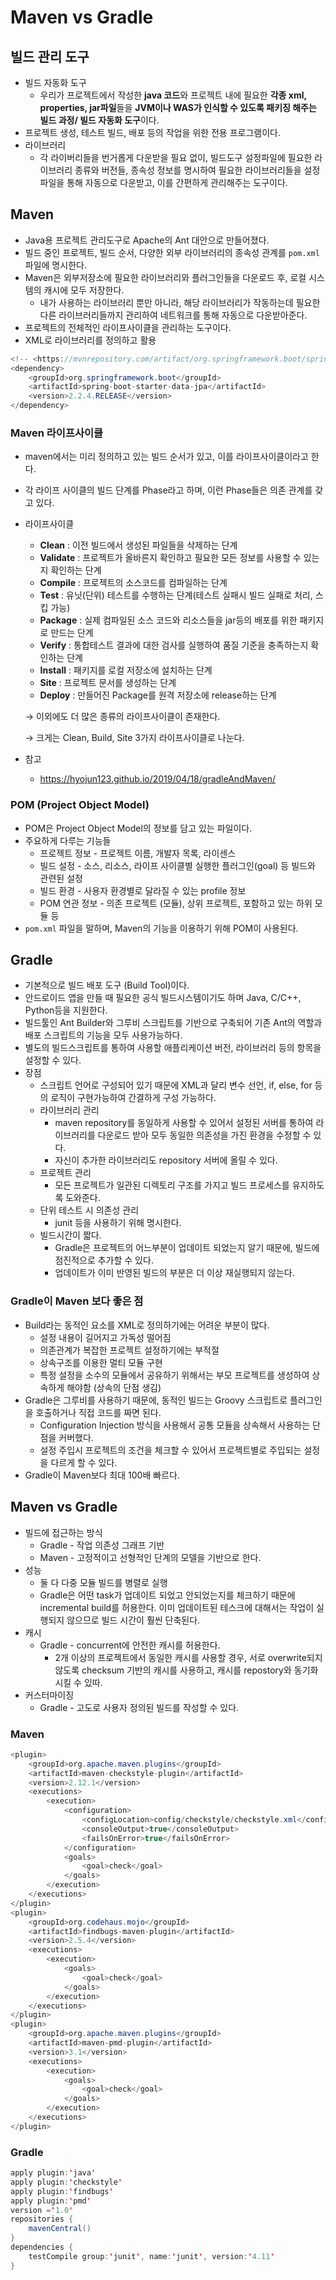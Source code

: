 # Maven vs Gradle

## 빌드 관리 도구

- 빌드 자동화 도구
  - 우리가 프로젝트에서 작성한 **java 코드**와 프로젝트 내에 필요한 **각종 xml, properties, jar파일**들을 **JVM이나 WAS가 인식할 수 있도록 패키징 해주는 빌드 과정/ 빌드 자동화 도구**이다.
- 프로젝트 생성, 테스트 빌드, 배포 등의 작업을 위한 전용 프로그램이다.
- 라이브러리
  - 각 라이버리들을 번거롭게 다운받을 필요 없이, 빌드도구 설정파일에 필요한 라이브러리 종류와 버전들, 종속성 정보를 명시하여 필요한 라이브러리들을 설정파일을 통해 자동으로 다운받고, 이를 간편하게 관리해주는 도구이다.



## Maven

- Java용 프로젝트 관리도구로 Apache의 Ant 대안으로 만들어졌다.
- 빌드 중인 프로젝트, 빌드 순서, 다양한 외부 라이브러리의 종속성 관계를 `pom.xml` 파일에 명시한다.
- Maven은 외부저장소에 필요한 라이브러리와 플러그인들을 다운로드 후, 로컬 시스템의 캐시에 모두 저장한다.
  - 내가 사용하는 라이브러리 뿐만 아니라, 해당 라이브러리가 작동하는데 필요한 다른 라이브러리들까지 관리하여 네트워크를 통해 자동으로 다운받아준다.
- 프로젝트의 전체적인 라이프사이클을 관리하는 도구이다.
- XML로 라이브러리를 정의하고 활용

```java
<!-- <https://mvnrepository.com/artifact/org.springframework.boot/spring-boot-starter-data-jpa> -->
<dependency>
    <groupId>org.springframework.boot</groupId>
    <artifactId>spring-boot-starter-data-jpa</artifactId>
    <version>2.2.4.RELEASE</version>
</dependency>
```



### Maven 라이프사이클

- maven에서는 미리 정의하고 있는 빌드 순서가 있고, 이를 라이프사이클이라고 한다.

- 각 라이프 사이클의 빌드 단계를 Phase라고 하며, 이런 Phase들은 의존 관계를 갖고 있다.

- 라이프사이클

  - **Clean** : 이전 빌드에서 생성된 파일들을 삭제하는 단계
  - **Validate** : 프로젝트가 올바른지 확인하고 필요한 모든 정보를 사용할 수 있는 지 확인하는 단계
  - **Compile** : 프로젝트의 소스코드를 컴파일하는 단계
  - **Test** : 유닛(단위) 테스트를 수행하는 단계(테스트 실패시 빌드 실패로 처리, 스킵 가능)
  - **Package** : 실제 컴파일된 소스 코드와 리소스들을 jar등의 배포를 위한 패키지로 만드는 단계
  - **Verify** : 통합테스트 결과에 대한 검사를 실행하여 품질 기준을 충족하는지 확인하는 단계
  - **Install** : 패키지를 로컬 저장소에 설치하는 단계
  - **Site** : 프로젝트 문서를 생성하는 단계
  - **Deploy** : 만들어진 Package를 원격 저장소에 release하는 단계

  → 이외에도 더 많은 종류의 라이프사이클이 존재한다.

  → 크게는 Clean, Build, Site 3가지 라이프사이클로 나눈다.

- 참고

  - https://hyojun123.github.io/2019/04/18/gradleAndMaven/



### POM (Project Object Model)

- POM은 Project Object Model의 정보를 담고 있는 파일이다.
- 주요하게 다루는 기능들
  - 프로젝트 정보 - 프로젝트 이름, 개발자 목록, 라이센스
  - 빌드 설정 - 소스, 리소스, 라이프 사이클별 실행한 플러그인(goal) 등 빌드와 관련된 설정
  - 빌드 환경 - 사용자 환경별로 달라질 수 있는 profile 정보
  - POM 연관 정보 - 의존 프로젝트 (모듈), 상위 프로젝트, 포함하고 있는 하위 모듈 등
- `pom.xml` 파일을 말하며, Maven의 기능을 이용하기 위해 POM이 사용된다.



## Gradle

- 기본적으로 빌드 배포 도구 (Build Tool)이다.
- 안드로이드 앱을 만들 때 필요한 공식 빌드시스템이기도 하며 Java, C/C++, Python등을 지원한다.
- 빌드툴인 Ant Builder와 그루비 스크립트를 기반으로 구축되어 기존 Ant의 역할과 배포 스크립트의 기능을 모두 사용가능하다.
- 별도의 빌드스크립트를 통하여 사용할 애플리케이션 버전, 라이브러리 등의 항목을 설정할 수 있다.
- 장점
  - 스크립트 언어로 구성되어 있기 때문에 XML과 달리 변수 선언, if, else, for 등의 로직이 구현가능하여 간결하게 구성 가능하다.
  - 라이브러리 관리
    - maven repository를 동일하게 사용할 수 있어서 설정된 서버를 통하여 라이브러리를 다운로드 받아 모두 동일한 의존성을 가진 환경을 수정할 수 있다.
    - 자신이 추가한 라이브러리도 repository 서버에 올릴 수 있다.
  - 프로젝트 관리
    - 모든 프로젝트가 일관된 디렉토리 구조를 가지고 빌드 프로세스를 유지하도록 도와준다.
  - 단위 테스트 시 의존성 관리
    - junit 등을 사용하기 위해 명시한다.
  - 빌드시간이 짧다.
    - Gradle은 프로젝트의 어느부분이 업데이트 되었는지 알기 때문에, 빌드에 점진적으로 추가할 수 있다.
    - 업데이트가 이미 반영된 빌드의 부분은 더 이상 재실행되지 않는다.



### Gradle이 Maven 보다 좋은 점

- Build라는 동적인 요소를 XML로 정의하기에는 어려운 부분이 많다.
  - 설정 내용이 길어지고 가독성 떨어짐
  - 의존관계가 복잡한 프로젝트 설정하기에는 부적절
  - 상속구조를 이용한 멀티 모듈 구현
  - 특정 설정을 소수의 모듈에서 공유하기 위해서는 부모 프로젝트를 생성하여 상속하게 해야함 (상속의 단점 생김)
- Gradle은 그루비를 사용하기 때문에, 동적인 빌드는 Groovy 스크립트로 플러그인을 호출하거나 직접 코드를 짜면 된다.
  - Configuration Injection 방식을 사용해서 공통 모듈을 상속해서 사용하는 단점을 커버했다.
  - 설정 주입시 프로젝트의 조건을 체크할 수 있어서 프로젝트별로 주입되는 설정을 다르게 할 수 있다.
- Gradle이 Maven보다 최대 100배 빠르다.



## Maven vs Gradle

- 빌드에 접근하는 방식
  - Gradle - 작업 의존성 그래프 기반
  - Maven - 고정적이고 선형적인 단계의 모델을 기반으로 한다.
- 성능
  - 둘 다 다중 모듈 빌드를 병렬로 실행
  - Gradle은 어떤 task가 업데이트 되었고 안되었는지를 체크하기 때문에 incremental build를 허용한다. 이미 업데이트된 테스크에 대해서는 작업이 실행되지 않으므로 빌드 시간이 훨씬 단축된다.
- 캐시
  - Gradle - concurrent에 안전한 캐시를 허용한다.
    - 2개 이상의 프로젝트에서 동일한 캐시를 사용할 경우, 서로 overwrite되지 않도록 checksum 기반의 캐시를 사용하고, 캐시를 repostory와 동기화시킬 수 있따.
- 커스터마이징
  - Gradle - 고도로 사용자 정의된 빌드를 작성할 수 있다.



### Maven

```java
<plugin>
    <groupId>org.apache.maven.plugins</groupId>
    <artifactId>maven-checkstyle-plugin</artifactId>
    <version>2.12.1</version>
    <executions>
        <execution>
            <configuration>
                <configLocation>config/checkstyle/checkstyle.xml</configLocation>
                <consoleOutput>true</consoleOutput>
                <failsOnError>true</failsOnError>
            </configuration>
            <goals>
                <goal>check</goal>
            </goals>
        </execution>
    </executions>
</plugin>
<plugin>
    <groupId>org.codehaus.mojo</groupId>
    <artifactId>findbugs-maven-plugin</artifactId>
    <version>2.5.4</version>
    <executions>
        <execution>
            <goals>
                <goal>check</goal>
            </goals>
        </execution>
    </executions>
</plugin>
<plugin>
    <groupId>org.apache.maven.plugins</groupId>
    <artifactId>maven-pmd-plugin</artifactId>
    <version>3.1</version>
    <executions>
        <execution>
            <goals>
                <goal>check</goal>
            </goals>
        </execution>
    </executions>
</plugin>
```

### Gradle

```java
apply plugin:'java'
apply plugin:'checkstyle'
apply plugin:'findbugs'
apply plugin:'pmd'
version ='1.0'
repositories {
    mavenCentral()
}
dependencies {
    testCompile group:'junit', name:'junit', version:'4.11'
}
```